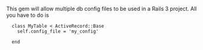 This gem will allow multiple db config files to be used in a Rails 3 project. All you have to do is
```
  class MyTable < ActiveRecord::Base
    self.config_file = 'my_config'

  end
```
